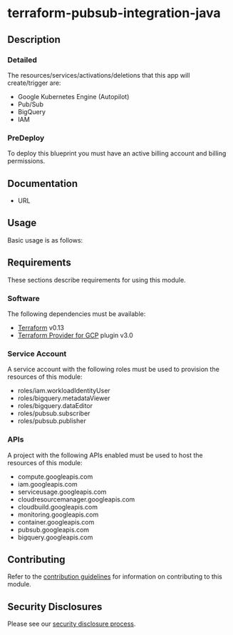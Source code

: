 # terraform-pubsub-integration-java

## Description

### Detailed

The resources/services/activations/deletions that this app will create/trigger are:

- Google Kubernetes Engine (Autopilot)
- Pub/Sub
- BigQuery
- IAM

### PreDeploy

To deploy this blueprint you must have an active billing account and billing permissions.

## Documentation

- URL

## Usage

Basic usage is as follows:


## Requirements

These sections describe requirements for using this module.

### Software

The following dependencies must be available:

- [Terraform][terraform] v0.13
- [Terraform Provider for GCP][terraform-provider-gcp] plugin v3.0

### Service Account

A service account with the following roles must be used to provision
the resources of this module:

- roles/iam.workloadIdentityUser
- roles/bigquery.metadataViewer
- roles/bigquery.dataEditor
- roles/pubsub.subscriber
- roles/pubsub.publisher

### APIs

A project with the following APIs enabled must be used to host the
resources of this module:

- compute.googleapis.com
- iam.googleapis.com
- serviceusage.googleapis.com
- cloudresourcemanager.googleapis.com
- cloudbuild.googleapis.com
- monitoring.googleapis.com
- container.googleapis.com
- pubsub.googleapis.com
- bigquery.googleapis.com

## Contributing

Refer to the [contribution guidelines](CONTRIBUTING.md) for
information on contributing to this module.

[iam-module]: https://registry.terraform.io/modules/terraform-google-modules/iam/google
[project-factory-module]: https://registry.terraform.io/modules/terraform-google-modules/project-factory/google
[terraform-provider-gcp]: https://www.terraform.io/docs/providers/google/index.html
[terraform]: https://www.terraform.io/downloads.html

## Security Disclosures

Please see our [security disclosure process](./SECURITY.md).
